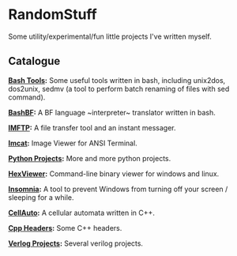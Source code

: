 # RandomStuff

Some utility/experimental/fun little projects I've written myself.

## Catalogue

**[Bash Tools](Bash):** Some useful tools written in bash, including unix2dos, dos2unix, sedmv (a tool to perform batch renaming of files with sed command).

**[BashBF](Bash/Brainfuck):** A BF language ~interpreter~ translator written in bash.

**[IMFTP](Python/IMFTP):** A file transfer tool and an instant messager.

**[Imcat](Python/ANSI):** Image Viewer for ANSI Terminal.

**[Python Projects](Python):** More and more python projects.

**[HexViewer](C/HexViewer):** Command-line binary viewer for windows and linux.

**[Insomnia](C/Insomnia):** A tool to prevent Windows from turning off your screen / sleeping for a while.

**[CellAuto](C++/CellAuto):** A cellular automata written in C++.

**[Cpp Headers](C++/include):** Some C++ headers.

**[Verlog Projects](Verilog):** Several verilog projects.
